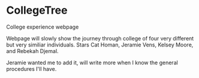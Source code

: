 CollegeTree
===========

College experience webpage

Webpage will slowly show the journey through college of four very different but very similiar individuals.  Stars Cat Homan, Jeramie Vens, Kelsey Moore, and Rebekah Djemal.

Jeramie wanted me to add it, will write more when I know the general procedures I'll have.
